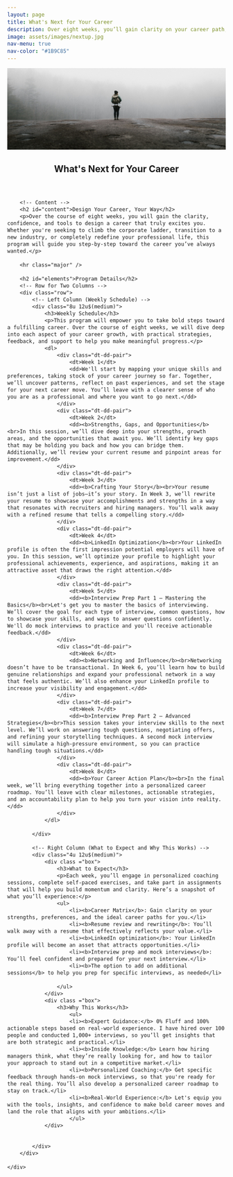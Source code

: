 ```yaml
---
layout: page
title: What's Next for Your Career
description: Over eight weeks, you’ll gain clarity on your career path, develop a standout personal brand, and master the skills to land your dream role. From resume rewriting to interview prep, this program is designed to help you take control of your career and create a future that excites you.
image: assets/images/nextup.jpg
nav-menu: true
nav-color: "#1B9C85"   
---
```


<!-- Main -->
<!-- 
  accent1: #1B9C85; // Teal
  accent2: #FF7F50; // Coral 
  accent3: #8d82c4; // Lavender Blue 
  accent4: #ec8d81; // Soft Coral 
  accent5: #FFDDC1; // Warm Cream
  accent6: #c8dbfa; // Cool White 
-->

<div id="main" class="alt">
<div class="brandimage_masthead"> <img src="assets/images/nextup.jpg" alt="Image with overlay"> </div>

<!-- One -->
<section id="one">
	<div class="inner">
		<header class="major">
			<h1>What's Next for Your Career</h1>
		</header>

		<!-- Content -->
		<h2 id="content">Design Your Career, Your Way</h2>
		<p>Over the course of eight weeks, you will gain the clarity, confidence, and tools to design a career that truly excites you. Whether you're seeking to climb the corporate ladder, transition to a new industry, or completely redefine your professional life, this program will guide you step-by-step toward the career you’ve always wanted.</p>

		<hr class="major" />

		<h2 id="elements">Program Details</h2>
		<!-- Row for Two Columns -->
		<div class="row">
			<!-- Left Column (Weekly Schedule) -->
			<div class="8u 12u$(medium)">
				<h3>Weekly Schedule</h3>
				<p>This program will empower you to take bold steps toward a fulfilling career. Over the course of eight weeks, we will dive deep into each aspect of your career growth, with practical strategies, feedback, and support to help you make meaningful progress.</p>
				<dl>
                    <div class="dt-dd-pair">
                        <dt>Week 1</dt>
                        <dd>We'll start by mapping your unique skills and preferences, taking stock of your career journey so far. Together, we’ll uncover patterns, reflect on past experiences, and set the stage for your next career move. You’ll leave with a clearer sense of who you are as a professional and where you want to go next.</dd>
                    </div>
                    <div class="dt-dd-pair">
                        <dt>Week 2</dt>
                        <dd><b>Strengths, Gaps, and Opportunities</b><br>In this session, we’ll dive deep into your strengths, growth areas, and the opportunities that await you. We’ll identify key gaps that may be holding you back and how you can bridge them. Additionally, we’ll review your current resume and pinpoint areas for improvement.</dd>
                    </div>
                    <div class="dt-dd-pair">
                        <dt>Week 3</dt>
                        <dd><b>Crafting Your Story</b><br>Your resume isn’t just a list of jobs—it’s your story. In Week 3, we’ll rewrite your resume to showcase your accomplishments and strengths in a way that resonates with recruiters and hiring managers. You’ll walk away with a refined resume that tells a compelling story.</dd>
                    </div>
                    <div class="dt-dd-pair">
                        <dt>Week 4</dt>
                        <dd><b>LinkedIn Optimization</b><br>Your LinkedIn profile is often the first impression potential employers will have of you. In this session, we’ll optimize your profile to highlight your professional achievements, experience, and aspirations, making it an attractive asset that draws the right attention.</dd>
                    </div>
                    <div class="dt-dd-pair">
                        <dt>Week 5</dt>
                        <dd><b>Interview Prep Part 1 – Mastering the Basics</b><br>Let's get you to master the basics of interviewing. We’ll cover the goal for each type of interview, common questions, how to showcase your skills, and ways to answer questions confidently. We'll do mock interviews to practice and you'll receive actionable feedback.</dd>
                    </div>
                    <div class="dt-dd-pair">
                        <dt>Week 6</dt>
                        <dd><b>Networking and Influence</b><br>Networking doesn’t have to be transactional. In Week 6, you’ll learn how to build genuine relationships and expand your professional network in a way that feels authentic. We’ll also enhance your LinkedIn profile to increase your visibility and engagement.</dd>
                    </div>
                    <div class="dt-dd-pair">
                        <dt>Week 7</dt>
                        <dd><b>Interview Prep Part 2 – Advanced Strategies</b><br>This session takes your interview skills to the next level. We’ll work on answering tough questions, negotiating offers, and refining your storytelling techniques. A second mock interview will simulate a high-pressure environment, so you can practice handling tough situations.</dd>
                    </div>
                    <div class="dt-dd-pair">
                        <dt>Week 8</dt>
                        <dd><b>Your Career Action Plan</b><br>In the final week, we’ll bring everything together into a personalized career roadmap. You’ll leave with clear milestones, actionable strategies, and an accountability plan to help you turn your vision into reality.</dd>
                    </div>
                </dl>

			</div>

			<!-- Right Column (What to Expect and Why This Works) -->
			<div class="4u 12u$(medium)">
				<div class ="box">
					<h3>What to Expect</h3>
					<p>Each week, you’ll engage in personalized coaching sessions, complete self-paced exercises, and take part in assignments that will help you build momentum and clarity. Here’s a snapshot of what you’ll experience:</p>
					<ul>
						<li><b>Career Matrix</b>: Gain clarity on your strengths, preferences, and the ideal career paths for you.</li>
						<li><b>Resume review and rewriting</b>: You’ll walk away with a resume that effectively reflects your value.</li>
						<li><b>LinkedIn optimization</b>: Your LinkedIn profile will become an asset that attracts opportunities.</li>
						<li><b>Interview prep and mock interviews</b>: You’ll feel confident and prepared for your next interview.</li>
						<li><b>The option to add on additional sessions</b> to help you prep for specific interviews, as needed</li>
						
					</ul>
				</div>
				<div class ="box">
				    <h3>Why This Works</h3>
					    <ul>
				        <li><b>Expert Guidance:</b> 0% Fluff and 100%  actionable steps based on real-world experience. I have hired over 100 people and conducted 1,000+ interviews, so you’ll get insights that are both strategic and practical.</li>
				        <li><b>Inside Knowledge:</b> Learn how hiring managers think, what they’re really looking for, and how to tailor your approach to stand out in a competitive market.</li>
				        <li><b>Personalized Coaching:</b> Get specific feedback through hands-on mock interviews, so that you're ready for the real thing. You’ll also develop a personalized career roadmap to stay on track.</li>
				        <li><b>Real-World Experience:</b> Let's equip you with the tools, insights, and confidence to make bold career moves and land the role that aligns with your ambitions.</li>
					    </ul>
				</div>


			</div>
		</div>

	</div>
</section>

</div>
